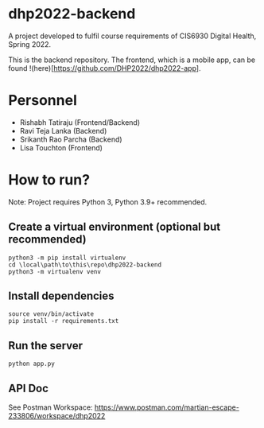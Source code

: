 # dhp2022-backend
A project developed to fulfil course requirements of CIS6930 Digital Health, Spring 2022.

This is the backend repository. The frontend, which is a mobile app, can be found !(here)[https://github.com/DHP2022/dhp2022-app].

# Personnel
- Rishabh Tatiraju (Frontend/Backend)
- Ravi Teja Lanka (Backend)
- Srikanth Rao Parcha (Backend)
- Lisa Touchton (Frontend)

# How to run?
Note: Project requires Python 3, Python 3.9+ recommended.

## Create a virtual environment (optional but recommended)
```
python3 -m pip install virtualenv
cd \local\path\to\this\repo\dhp2022-backend
python3 -m virtualenv venv
```

## Install dependencies
```
source venv/bin/activate
pip install -r requirements.txt
```

## Run the server
```
python app.py
```

## API Doc
See Postman Workspace:
https://www.postman.com/martian-escape-233806/workspace/dhp2022

